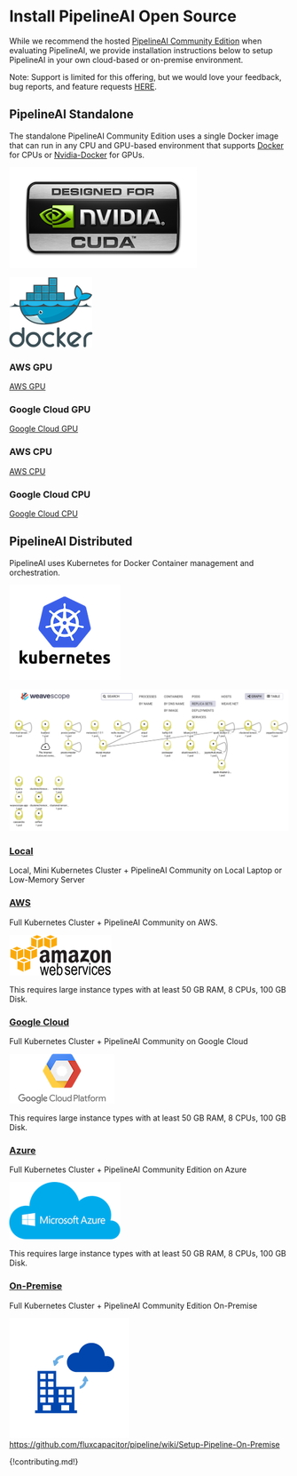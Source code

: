 # Install PipelineAI Open Source 
While we recommend the hosted [PipelineAI Community Edition](http://community.pipeline.io) when evaluating PipelineAI, we provide installation instructions below to setup PipelineAI in your own cloud-based or on-premise environment.

Note:  Support is limited for this offering, but we would love your feedback, bug reports, and feature requests [HERE](https://pipelineio.zendesk.com). 

## PipelineAI Standalone 
The standalone PipelineAI Community Edition uses a single Docker image that can run in any CPU and GPU-based environment that supports [Docker](https://www.docker.com/) for CPUs or [Nvidia-Docker](https://github.com/NVIDIA/nvidia-docker) for GPUs.

![Nvidia GPU](/img/nvidia-cuda-338x181.png)

![Docker](/img/docker-logo-150x126.png)

### AWS GPU
[AWS GPU](https://github.com/fluxcapacitor/pipeline/wiki/AWS-GPU-Tensorflow-Docker)

### Google Cloud GPU
[Google Cloud GPU](https://github.com/fluxcapacitor/pipeline/wiki/GCP-GPU-Tensorflow-Docker)

### AWS CPU
[AWS CPU](https://github.com/fluxcapacitor/pipeline/wiki/AWS-CPU-Tensorflow-Docker)

### Google Cloud CPU
[Google Cloud CPU](https://github.com/fluxcapacitor/pipeline/wiki/GCP-CPU-Tensorflow-Docker)

## PipelineAI Distributed
PipelineAI uses Kubernetes for Docker Container management and orchestration.

![Kubernetes](/img/kubernetes-logo-200x171.png)

![PipelineAI Cluster](/img/weavescope-pipelineio.png)

### [Local](https://github.com/fluxcapacitor/pipeline/wiki/Setup-Pipeline-Mini) 
Local, Mini Kubernetes Cluster + PipelineAI Community on Local Laptop or Low-Memory Server

### [AWS](https://github.com/fluxcapacitor/pipeline/wiki/Setup-Pipeline-AWS)
Full Kubernetes Cluster + PipelineAI Community on AWS.

![AWS](/img/aws-logo-185x73.png)

This requires large instance types with at least 50 GB RAM, 8 CPUs, 100 GB Disk.

### [Google Cloud](https://github.com/fluxcapacitor/pipeline/wiki/Setup-Pipeline-Google)
Full Kubernetes Cluster + PipelineAI Community on Google Cloud

![Google Cloud Platform](/img/gce-logo-190x90.png)

This requires large instance types with at least 50 GB RAM, 8 CPUs, 100 GB Disk.

### [Azure](https://github.com/fluxcapacitor/pipeline/wiki/Setup-Pipeline-Azure)
Full Kubernetes Cluster + PipelineAI Community Edition on Azure

![Azure Cluster](/img/azure-logo-200x103.png)

This requires large instance types with at least 50 GB RAM, 8 CPUs, 100 GB Disk.

### [On-Premise](https://github.com/fluxcapacitor/pipeline/wiki/Setup-Pipeline-On-Premise)
Full Kubernetes Cluster + PipelineAI Community Edition On-Premise

![On-Premise Cluster](/img/on-premise-216x216.png)
https://github.com/fluxcapacitor/pipeline/wiki/Setup-Pipeline-On-Premise

{!contributing.md!}
